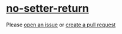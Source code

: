 [no-setter-return](https://eslint.org/docs/rules/no-setter-return)
==================================================================
Please [open an issue](https://github.com/professional-js/eslint-config/issues/new)
or [create a pull request](https://github.com/professional-js/eslint-config/edit/main/src/rules-configurations/eslint/no-setter-return.md)
